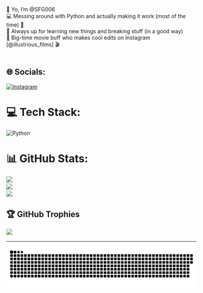 
👋 Yo, I’m @SFG006  <br>💻 Messing around with Python and actually making it work (most of the time) 🐍  <br>🚀 Always up for learning new things and breaking stuff (in a good way)  <br>🎥 Big-time movie buff who makes cool edits on Instagram [@illustrious_films] 🎬  <br><br>


## 🌐 Socials:
[![Instagram](https://img.shields.io/badge/Instagram-%23E4405F.svg?logo=Instagram&logoColor=white)](https://instagram.com/illustrious_films) 

# 💻 Tech Stack:
![Python](https://img.shields.io/badge/python-3670A0?style=for-the-badge&logo=python&logoColor=ffdd54)
# 📊 GitHub Stats:
![](https://github-readme-stats.vercel.app/api?username=SFG006&theme=dark&hide_border=false&include_all_commits=true&count_private=true)<br/>
![](https://github-readme-streak-stats.herokuapp.com/?user=SFG006&theme=dark&hide_border=false)<br/>
![](https://github-readme-stats.vercel.app/api/top-langs/?username=SFG006&theme=dark&hide_border=false&include_all_commits=true&count_private=true&layout=compact)

## 🏆 GitHub Trophies
![](https://github-profile-trophy.vercel.app/?username=SFG006&theme=radical&no-frame=false&no-bg=true&margin-w=4)


---

<!-- Proudly created with GPRM ( https://gprm.itsvg.in ) -->

<picture>
  <source media="(prefers-color-scheme: dark)" srcset="https://raw.githubusercontent.com/SFG006/SFG006/output/github-snake-dark.svg" />
  <source media="(prefers-color-scheme: light)" srcset="https://raw.githubusercontent.com/SFG006/SFG006/output/github-snake.svg" />
  <img alt="github-snake" src="https://raw.githubusercontent.com/SFG006/SFG006/output/github-snake.svg" />
</picture>
